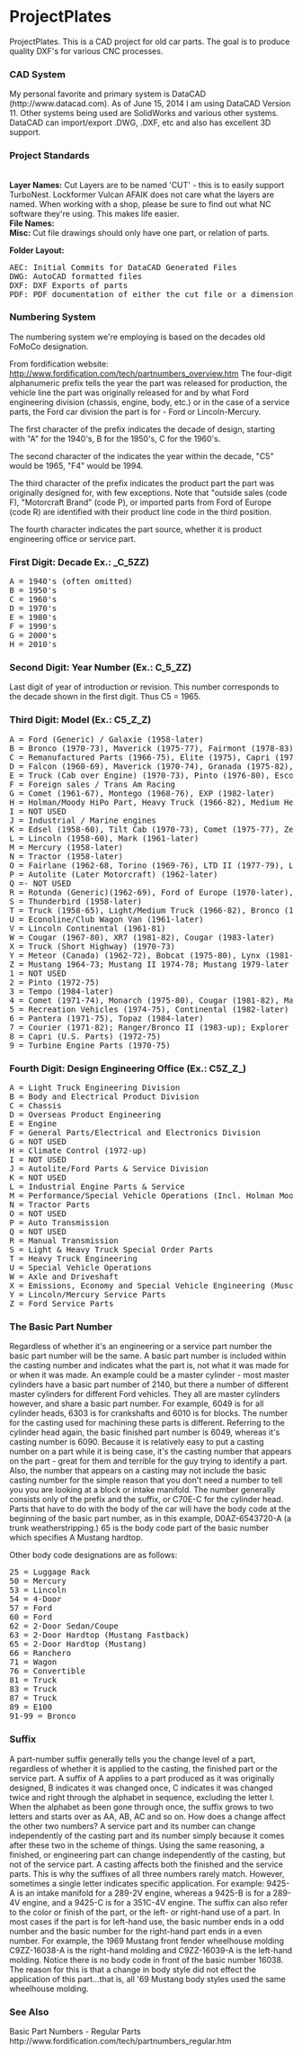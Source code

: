ProjectPlates
=============
ProjectPlates.
This is a CAD project for old car parts. The goal is to produce quality DXF's for 
various CNC processes.
<h3>CAD System</h3>
<p>
My personal favorite and primary system is DataCAD (http://www.datacad.com). As of June 15, 2014 I am using DataCAD Version 11.
Other systems being used are SolidWorks and various other systems. DataCAD can import/export .DWG, .DXF, etc and also has excellent 3D support.
</p>

<h3>Project Standards</h3>
<p>
<br><b>Layer Names:</b> Cut Layers are to be named 'CUT' - this is to easily support TurboNest. Lockformer Vulcan AFAIK does not care what the layers are named. When working with a shop, please be sure to find out what NC software they're using. This makes life easier.
<br><b>File Names:</b>
<br><b>Misc:</b> Cut file drawings should only have one part, or relation of parts.

<b>Folder Layout:</b>
<pre>
AEC: Initial Commits for DataCAD Generated Files
DWG: AutoCAD formatted files
DXF: DXF Exports of parts
PDF: PDF documentation of either the cut file or a dimensioned drawing
</pre>
</p>

<h3>Numbering System</h3>
<p>
The numbering system we're employing is based on the decades old FoMoCo designation.

From fordification website: http://www.fordification.com/tech/partnumbers_overview.htm
The four-digit alphanumeric prefix tells the year the part was released for production, 
the vehicle line the part was originally released for and by what Ford engineering 
division (chassis, engine, body, etc.) or in the case of a service parts, the Ford car 
division the part is for - Ford or Lincoln-Mercury.

The first character of the prefix indicates the decade of design, 
starting with "A" for the 1940's, B for the 1950's, C for the 1960's.

The second character of the indicates the year within the decade, "C5" would be 1965, "F4" would be 1994.

The third character of the prefix indicates the product part the part was originally designed for, 
with few exceptions. Note that "outside sales (code F), "Motorcraft Brand" (code P), or imported 
parts from Ford of Europe (code R) are identified with their product line code in the third position.

The fourth character indicates the part source, whether it is product engineering office or service part.
</p>
<h3>First Digit: Decade Ex.: <b>_C_</b>5ZZ)</h3>
<pre>
A = 1940's (often omitted)
B = 1950's
C = 1960's 	
D = 1970's
E = 1980's
F = 1990's
G = 2000's
H = 2010's
</pre>
<h3>Second Digit: Year Number  (Ex.: C<b>_5_</b>ZZ)</h3>
Last digit of year of introduction or revision. 
This number corresponds to the decade shown in the first digit. Thus C5 = 1965.
</p>
<h3>Third Digit: Model      (Ex.: C5<b>_Z_</b>Z)</h3>
<pre>
A = Ford (Generic) / Galaxie (1958-later)
B = Bronco (1970-73), Maverick (1975-77), Fairmont (1978-83)
C = Remanufactured Parts (1966-75), Elite (1975), Capri (1979-later)
D = Falcon (1960-69), Maverick (1970-74), Granada (1975-82), LTD (1983-later)
E = Truck (Cab over Engine) (1970-73), Pinto (1976-80), Escort (1981-later)
F = Foreign sales / Trans Am Racing
G = Comet (1961-67), Montego (1968-76), EXP (1982-later)
H = Holman/Moody HiPo Part, Heavy Truck (1966-82), Medium Heavy Truck (1983-later)
I = NOT USED
J = Industrial / Marine engines
K = Edsel (1958-60), Tilt Cab (1970-73), Comet (1975-77), Zephyr (1978-83), Marquis (1983-later)
L = Lincoln (1958-60), Mark (1961-later)
M = Mercury (1958-later)
N = Tractor (1958-later)
O = Fairlane (1962-68, Torino (1969-76), LTD II (1977-79), LN7 (1982-83)
P = Autolite (Later Motorcraft) (1962-later)
Q =- NOT USED
R = Rotunda (Generic)(1962-69), Ford of Europe (1970-later), Remanufactured Parts (1976?-later)
S = Thunderbird (1958-later)
T = Truck (1958-65), Light/Medium Truck (1966-82), Bronco (1966-82, Except 1970-73), Light Truck & Bronco I (1983-later)
U = Econoline/Club Wagon Van (1961-later)
V = Lincoln Continental (1961-81)
W = Cougar (1967-80), XR7 (1981-82), Cougar (1983-later)
X = Truck (Short Highway) (1970-73)
Y = Meteor (Canada) (1962-72), Bobcat (1975-80), Lynx (1981-later)
Z = Mustang 1964-73; Mustang II 1974-78; Mustang 1979-later
1 = NOT USED
2 = Pinto (1972-75)
3 = Tempo (1984-later)
4 = Comet (1971-74), Monarch (1975-80), Cougar (1981-82), Marquis (1983-later)
5 = Recreation Vehicles (1974-75), Continental (1982-later)
6 = Pantera (1971-75), Topaz (1984-later)
7 = Courier (1971-82); Ranger/Bronco II (1983-up); Explorer (1991-later)
8 = Capri (U.S. Parts) (1972-75)
9 = Turbine Engine Parts (1970-75)
</pre>
<h3>Fourth Digit:  Design Engineering Office       (Ex.: C5Z<b>_Z_</b>)</h3>
<pre>
A = Light Truck Engineering Division
B = Body and Electrical Product Division
C = Chassis
D = Overseas Product Engineering
E = Engine
F = General Parts/Electrical and Electronics Division
G = NOT USED
H = Climate Control (1972-up)
I = NOT USED
J = Autolite/Ford Parts & Service Division
K = NOT USED
L = Industrial Engine Parts & Service
M = Performance/Special Vehicle Operations (Incl. Holman Moody)
N = Tractor Parts
O = NOT USED
P = Auto Transmission
Q = NOT USED
R = Manual Transmission
S = Light & Heavy Truck Special Order Parts
T = Heavy Truck Engineering
U = Special Vehicle Operations
W = Axle and Driveshaft
X = Emissions, Economy and Special Vehicle Engineering (Muscle Car Parts)
Y = Lincoln/Mercury Service Parts
Z = Ford Service Parts
</pre>
<h3>The Basic Part Number</h3>
<p>
Regardless of whether it's an engineering or a service part number the basic part 
number will be the same. A basic part number is included within the casting 
number and indicates what the part is, not what it was made for or when it was made. 
An example could be a master cylinder - most master cylinders have a basic part 
number of 2140, but there a number of different master cylinders for different Ford vehicles. 
They all are master cylinders however, and share a basic part number. 
For example, 6049 is for all cylinder heads, 6303 is for crankshafts and 6010 is 
for blocks. The number for the casting used for machining these parts is different. 
Referring to the cylinder head again, the basic finished part number is 6049, whereas 
it's casting number is 6090. 
Because it is relatively easy to put a casting number on a part while it is 
being case, it's the casting number that appears on the part - great for them 
and terrible for the guy trying to identify a part. Also, the number that appears 
on a casting may not include the basic casting number for the simple reason that you don't 
need a number to tell you you are looking at a block or intake manifold. The number generally consists only of the prefix and the suffix, or C70E-C for the cylinder head.
Parts that have to do with the body of the car will have the body code at the beginning of the basic part number, 
as in this example, D0AZ-6543720-A (a trunk weatherstripping.) 65 is the body code part of the basic number which specifies A Mustang hardtop. 

Other body code designations are as follows:
</p>
<pre>
25 = Luggage Rack
50 = Mercury
53 = Lincoln
54 = 4-Door
57 = Ford
60 = Ford
62 = 2-Door Sedan/Coupe
63 = 2-Door Hardtop (Mustang Fastback)
65 = 2-Door Hardtop (Mustang)
66 = Ranchero
71 = Wagon
76 = Convertible
81 = Truck
83 = Truck
87 = Truck
89 = E100
91-99 = Bronco
</pre>

<h3>Suffix</h3>
<p>
A part-number suffix generally tells you the change level of a part, regardless of whether it is applied to the casting, the finished part or the service part. A suffix of A applies to a part produced as it was originally designed, B indicates it was changed once, C indicates it was changed twice and right through the alphabet in sequence, excluding the letter I. When the alphabet as been gone through once, the suffix grows to two letters and starts over as AA, AB, AC and so on.
How does a change affect the other two numbers? A service part and its number can change independently of the casting part and its number simply because it comes after these two in the scheme of things. Using the same reasoning, a finished, or engineering part can change independently of the casting, but not of the service part. A casting affects both the finished and the service parts. This is why the suffixes of all three numbers rarely match.
However, sometimes a single letter indicates specific application. For example: 9425-A is an intake manifold for a 289-2V engine, whereas a 9425-B is for a 289-4V engine, and a 9425-C is for a 351C-4V engine.
The suffix can also refer to the color or finish of the part, or the left- or right-hand use of a part. In most cases if the part is for left-hand use, the basic number ends in a odd number and the basic number for the right-hand part ends in a even number. For example, the 1969 Mustang front fender wheelhouse molding C9ZZ-16038-A  is the right-hand molding and C9ZZ-16039-A is the left-hand molding. Notice there is no body code in front of the basic number 16038. The reason for this is that a change in body style did not effect the application of this part...that is, all '69 Mustang body styles used the same wheelhouse molding.
</p>
<h3>See Also</h3>
Basic Part Numbers - Regular Parts<br>
http://www.fordification.com/tech/partnumbers_regular.htm
</html>
